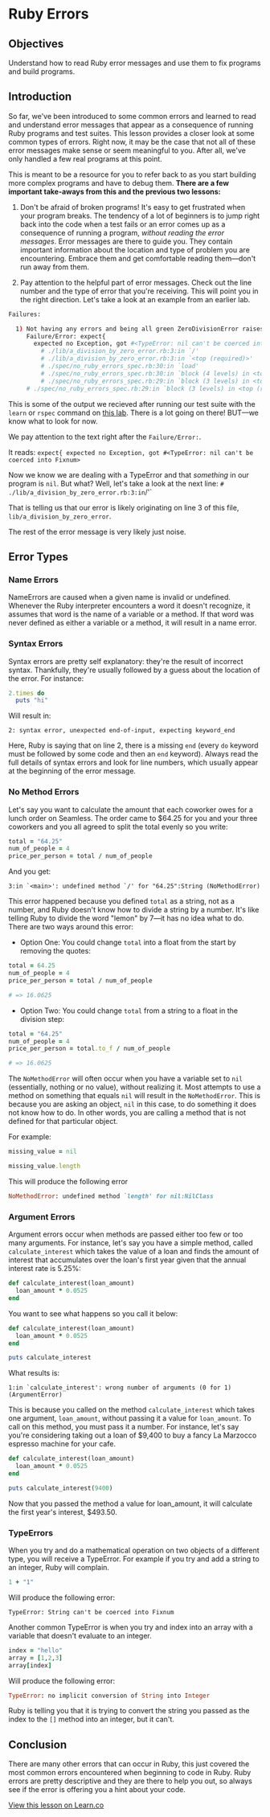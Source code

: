 # Ruby Errors

## Objectives

Understand how to read Ruby error messages and use them to fix programs and build programs.

## Introduction

So far, we've been introduced to some common errors and learned to read and understand error messages that appear as a consequence of running Ruby programs and test suites. This lesson provides a closer look at some common types of errors. Right now, it may be the case that not all of these error messages make sense or seem meaningful to you. After all, we've only handled a few real programs at this point. 

This is meant to be a resource for you to refer back to as you start building more complex programs and have to debug them. **There are a few important take-aways from this and the previous two lessons:**

1) Don't be afraid of broken programs! It's easy to get frustrated when your program breaks. The tendency of a lot of beginners is to jump right back into the code when a test fails or an error comes up as a consequence of running a program, *without reading the error messages*. Error messages are there to guide you. They contain important information about the location and type of problem you are encountering. Embrace them and get comfortable reading them––don't run away from them.
 
2) Pay attention to the helpful part of error messages. Check out the line number and the type of error that you're receiving. This will point you in the right direction. Let's take a look at an example from an earlier lab. 

```bash
Failures:

  1) Not having any errors and being all green ZeroDivisionError raises a ZeroDivisionError for dividing by zero
     Failure/Error: expect{
       expected no Exception, got #<TypeError: nil can't be coerced into Fixnum> with backtrace:
         # ./lib/a_division_by_zero_error.rb:3:in `/'
         # ./lib/a_division_by_zero_error.rb:3:in `<top (required)>'
         # ./spec/no_ruby_errors_spec.rb:30:in `load'
         # ./spec/no_ruby_errors_spec.rb:30:in `block (4 levels) in <top (required)>'
         # ./spec/no_ruby_errors_spec.rb:29:in `block (3 levels) in <top (required)>'
     # ./spec/no_ruby_errors_spec.rb:29:in `block (3 levels) in <top (required)>'
```

This is some of the output we recieved after running our test suite with the `learn` or `rspec` command on [this lab](https://github.com/learn-co-curriculum/ruby-lecture-reading-error-messages). There is a lot going on there! BUT––we know what to look for now. 

We pay attention to the text right after the `Failure/Error:`. 

It reads: `expect{ expected no Exception, got #<TypeError: nil can't be coerced into Fixnum>` 

Now we know we are dealing with a TypeError and that *something* in our program is `nil`. But what? Well, let's take a look at the next line: ` # ./lib/a_division_by_zero_error.rb:3:in `/'`

That is telling us that our error is likely originating on line 3 of this file, `lib/a_division_by_zero_error`. 

The rest of the error message is very likely just noise. 

## Error Types

### Name Errors
NameErrors are caused when a given name is invalid or undefined. Whenever the Ruby interpreter encounters a word it doesn't recognize, it assumes that word is the name of a variable or a method. If that word was never defined as either a variable or a method, it will result in a name error.

### Syntax Errors
Syntax errors are pretty self explanatory: they're the result of incorrect syntax. Thankfully, they're usually followed by a guess about the location of the error. For instance:

```ruby
2.times do
  puts "hi"
```

Will result in:
```text
2: syntax error, unexpected end-of-input, expecting keyword_end
```
Here, Ruby is saying that on line 2, there is a missing `end` (every `do` keyword must be followed by some code and then an `end` keyword). Always read the full details of syntax errors and look for line numbers, which usually appear at the beginning of the error message.

### No Method Errors
  Let's say you want to calculate the amount that each coworker owes for a lunch order on Seamless. The order came to $64.25 for you and your three coworkers and you all agreed to split the total evenly so you write:

```ruby
total = "64.25"
num_of_people = 4
price_per_person = total / num_of_people
```

And you get:

```text
3:in `<main>': undefined method `/' for "64.25":String (NoMethodError) 
```

This error happened because you defined `total` as a string, not as a number, and Ruby doesn't know how to divide a string by a number. It's like telling Ruby to divide the word "lemon" by 7—it has no idea what to do. There are two ways around this error:

* Option One: You could change `total` into a float from the start by removing the quotes:

```ruby
total = 64.25
num_of_people = 4
price_per_person = total / num_of_people

# => 16.0625
```

* Option Two: You could change `total` from a string to a float in the division step:

```ruby
total = "64.25"
num_of_people = 4
price_per_person = total.to_f / num_of_people

# => 16.0625
```

The `NoMethodError` will often occur when you have a variable set to `nil` (essentially, nothing or no value), without realizing it. Most attempts to use a method on something that equals `nil` will result in the `NoMethodError`.  This is because you are asking an object, `nil` in this case, to do something it does not know how to do. In other words, you are calling a method that is not defined for that particular object.

For example: 

```ruby
missing_value = nil

missing_value.length
```

This will produce the following error

```ruby
NoMethodError: undefined method `length' for nil:NilClass
```

### Argument Errors

Argument errors occur when methods are passed either too few or too many arguments. For instance, let's say you have a simple method, called `calculate_interest` which takes the value of a loan and finds the amount of interest that accumulates over the loan's first year given that the annual interest rate is 5.25%:

```ruby
def calculate_interest(loan_amount)
  loan_amount * 0.0525
end
```

You want to see what happens so you call it below:

```ruby
def calculate_interest(loan_amount)
  loan_amount * 0.0525
end

puts calculate_interest
```
What results is:

```text
1:in `calculate_interest': wrong number of arguments (0 for 1) (ArgumentError)
```

This is because you called on the method `calculate_interest` which takes one argument, `loan_amount`, without passing it a value for `loan_amount`. To call on this method, you must pass it a number. For instance, let's say you're considering taking out a loan of $9,400 to buy a fancy La Marzocco espresso machine for your cafe.

```ruby
def calculate_interest(loan_amount)
  loan_amount * 0.0525
end

puts calculate_interest(9400)
```

Now that you passed the method a value for loan_amount, it will calculate the first year's interest, $493.50.

### TypeErrors

When you try and do a mathematical operation on two objects of a different type, you will receive a TypeError.  For example if you try and add a string to an integer, Ruby will complain.

```ruby
1 + "1"
```
Will produce the following error:

```
TypeError: String can't be coerced into Fixnum
```

Another common TypeError is when you try and index into an array with a variable that doesn't evaluate to an integer.

```ruby
index = "hello"
array = [1,2,3]
array[index]
```

Will produce the following error:

```ruby
TypeError: no implicit conversion of String into Integer
```

Ruby is telling you that it is trying to convert the string you passed as the index to the `[]` method into an integer, but it can't.

## Conclusion

There are many other errors that can occur in Ruby, this just covered the most common errors encountered when beginning to code in Ruby. Ruby errors are pretty descriptive and they are there to help you out, so always see if the error is offering you a hint about your code.

<a href='https://learn.co/lessons/debugging-errors-readme' data-visibility='hidden'>View this lesson on Learn.co</a>
